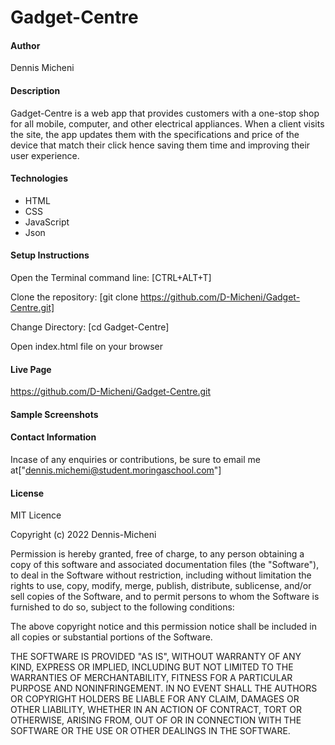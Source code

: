 # Gadget-Centre
#### Author
Dennis Micheni
#### Description
Gadget-Centre is a web app that provides customers with a one-stop shop for all mobile, computer, and other electrical appliances. When a client visits the site, the app  updates them with the specifications and price of the device that match their click hence saving them time and improving their user experience.
#### Technologies
* HTML
* CSS
* JavaScript
* Json
#### Setup Instructions
Open the Terminal command line: [CTRL+ALT+T]

Clone the repository: [git clone https://github.com/D-Micheni/Gadget-Centre.git]

Change Directory: [cd Gadget-Centre]

Open index.html file on your browser
#### Live Page
https://github.com/D-Micheni/Gadget-Centre.git
#### Sample Screenshots





#### Contact Information
Incase of any enquiries or contributions, be sure to email me at["dennis.michemi@student.moringaschool.com"]
#### License
MIT Licence

Copyright (c) 2022 Dennis-Micheni

Permission is hereby granted, free of charge, to any person obtaining a copy of this software and associated documentation files (the "Software"), to deal in the Software without restriction, including without limitation the rights to use, copy, modify, merge, publish, distribute, sublicense, and/or sell copies of the Software, and to permit persons to whom the Software is furnished to do so, subject to the following conditions:

The above copyright notice and this permission notice shall be included in all copies or substantial portions of the Software.

THE SOFTWARE IS PROVIDED "AS IS", WITHOUT WARRANTY OF ANY KIND, EXPRESS OR IMPLIED, INCLUDING BUT NOT LIMITED TO THE WARRANTIES OF MERCHANTABILITY, FITNESS FOR A PARTICULAR PURPOSE AND NONINFRINGEMENT. IN NO EVENT SHALL THE AUTHORS OR COPYRIGHT HOLDERS BE LIABLE FOR ANY CLAIM, DAMAGES OR OTHER LIABILITY, WHETHER IN AN ACTION OF CONTRACT, TORT OR OTHERWISE, ARISING FROM, OUT OF OR IN CONNECTION WITH THE SOFTWARE OR THE USE OR OTHER DEALINGS IN THE SOFTWARE.






